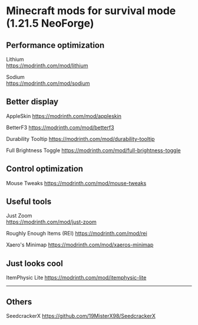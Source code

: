 # Minecraft mods for survival mode (1.21.5 NeoForge)

## Performance optimization

Lithium \
https://modrinth.com/mod/lithium

Sodium \
https://modrinth.com/mod/sodium

## Better display 

AppleSkin
https://modrinth.com/mod/appleskin

BetterF3
https://modrinth.com/mod/betterf3

Durability Tooltip
https://modrinth.com/mod/durability-tooltip

Full Brightness Toggle
https://modrinth.com/mod/full-brightness-toggle

## Control optimization

Mouse Tweaks
https://modrinth.com/mod/mouse-tweaks

## Useful tools

Just Zoom \
https://modrinth.com/mod/just-zoom

Roughly Enough Items (REI)
https://modrinth.com/mod/rei

Xaero's Minimap
https://modrinth.com/mod/xaeros-minimap

## Just looks cool

ItemPhysic Lite
https://modrinth.com/mod/itemphysic-lite


---

## Others 

SeedcrackerX
https://github.com/19MisterX98/SeedcrackerX
